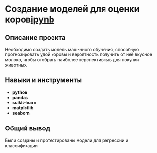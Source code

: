 # Создание моделей для оценки коров[ipynb](https://github.com/nosnic/y_practicum/blob/main/05_predict_best_cows_to_buy/predict_best_cows_to_buy.ipynb)

## Описание проекта

Необходимо создать модель машинного обучения, способную прогнозировать удой коровы и вероятность получить от неё вкусное молоко, чтобы отобрать наиболее перспективныъ для покупки животных.

## Навыки и инструменты

- **python**
- **pandas**
- **scikit-learn**
- **matplotlib**
- **seaborn**

## Общий вывод

Были созданы и протестированы модели для регрессии и классификации
